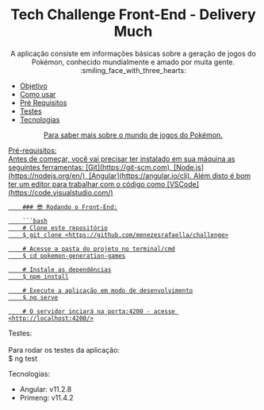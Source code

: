 <h1 align="center">
  Tech Challenge Front-End - Delivery Much
</h1>

<p align="center">
  A aplicação consiste em informações básicas sobre a geração de jogos do Pokémon, conhecido mundialmente e amado por muita gente. :smiling_face_with_three_hearts:	
</p>

<!--ts-->
   * [Objetivo](#objetivo)
   * [Como usar](#como-usar)
   * [Pré Requisitos](#pre-requisitos)
   * [Testes](#testes)
   * [Tecnologias](#tecnologias)
<!--te-->

<p align="center"> <a href="#objetivo">Para saber mais sobre o mundo de jogos do Pokémon.</a> </p>

<a href=#como-usar> </a>
    
 <a href="#pre-requisitos">
   Pré-requisitos: <br>
        Antes de começar, você vai precisar ter instalado em sua máquina as seguintes ferramentas:
        [Git](https://git-scm.com), [Node.js](https://nodejs.org/en/), [Angular](https://angular.io/cli).
        Além disto é bom ter um editor para trabalhar com o código como [VSCode](https://code.visualstudio.com/)

        ### 😎 Rodando o Front-End:

        ```bash
        # Clone este repositório
        $ git clone <https://github.com/menezesrafaella/challenge>

        # Acesse a pasta do projeto no terminal/cmd
        $ cd pokemon-generation-games

        # Instale as dependências
        $ npm install

        # Execute a aplicação em modo de desenvolvimento
        $ ng serve

        # O servidor inciará na porta:4200 - acesse <http://localhost:4200/>
 </a> 
  <div>
  <p href=#testes>Testes: <br><br>
  Para rodar os testes da aplicação: <br>
    $ ng test
  </p>
 <p href=#tecnologias>Tecnologias: <br>
   <ul>
     <li>Angular: v11.2.8</li>
     <li>Primeng: v11.4.2</li>
    </ul>
  </p> 
</div>

